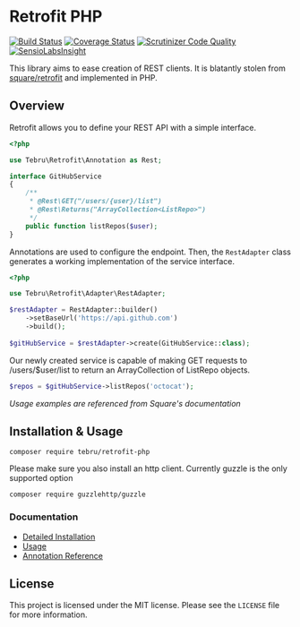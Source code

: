 Retrofit PHP
============

[![Build Status](https://travis-ci.org/tebru/retrofit-php.svg?branch=master)](https://travis-ci.org/tebru/retrofit-php)
[![Coverage Status](https://coveralls.io/repos/tebru/retrofit-php/badge.svg?branch=master)](https://coveralls.io/r/tebru/retrofit-php?branch=master)
[![Scrutinizer Code Quality](https://scrutinizer-ci.com/g/tebru/retrofit-php/badges/quality-score.png?b=master)](https://scrutinizer-ci.com/g/tebru/retrofit-php/?branch=master)
[![SensioLabsInsight](https://insight.sensiolabs.com/projects/d2188bf8-8248-4df6-8bc5-8150fc0b8898/mini.png)](https://insight.sensiolabs.com/projects/d2188bf8-8248-4df6-8bc5-8150fc0b8898)

This library aims to ease creation of REST clients.  It is blatantly stolen from
[square/retrofit][retrofit]  and implemented in PHP.


Overview
--------

Retrofit allows you to define your REST API with a simple interface.

```php
<?php

use Tebru\Retrofit\Annotation as Rest;

interface GitHubService
{
    /**
     * @Rest\GET("/users/{user}/list")
     * @Rest\Returns("ArrayCollection<ListRepo>")
     */
    public function listRepos($user);
}
```

Annotations are used to configure the endpoint.
Then, the `RestAdapter` class generates a working implementation of the 
service interface.

```php
<?php

use Tebru\Retrofit\Adapter\RestAdapter;

$restAdapter = RestAdapter::builder()
    ->setBaseUrl('https://api.github.com')
    ->build();
    
$gitHubService = $restAdapter->create(GitHubService::class);
```

Our newly created service is capable of making GET requests to /users/$user/list
to return an ArrayCollection of ListRepo objects.

```php
$repos = $gitHubService->listRepos('octocat');
```

*Usage examples are referenced from Square's documentation*


Installation & Usage
--------------------

    composer require tebru/retrofit-php

Please make sure you also install an http client. Currently guzzle is the only supported option

    composer require guzzlehttp/guzzle

### Documentation 

- [Detailed Installation]
- [Usage]
- [Annotation Reference]

License
-------

This project is licensed under the MIT license. Please see the `LICENSE` file
for more information.


[retrofit]: https://github.com/square/retrofit

[detailed installation]: docs/installation.md
[usage]: docs/usage.md
[annotation reference]: docs/annotations.md
